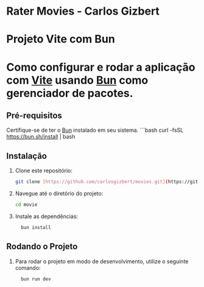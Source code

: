 # Rater Movies - Carlos Gizbert
# Projeto Vite com Bun

# Como configurar e rodar a aplicação com [Vite](https://vitejs.dev/) usando [Bun](https://bun.sh/) como gerenciador de pacotes.

## Pré-requisitos

Certifique-se de ter o [Bun](https://bun.sh/docs/installation) instalado em seu sistema.
    ```bash
    curl -fsSL https://bun.sh/install | bash

## Instalação
1. Clone este repositório:

   ```bash
   git clone [https://github.com/carlosgizbert/movies.git](https://github.com/carlosgizbert/movies.git)


2. Navegue até o diretório do projeto:
   ```bash
   cd movie

3. Instale as dependências:
   ```bash
     bun install

## Rodando o Projeto

1. Para rodar o projeto em modo de desenvolvimento, utilize o seguinte comando:
   ```bash
     bun run dev
